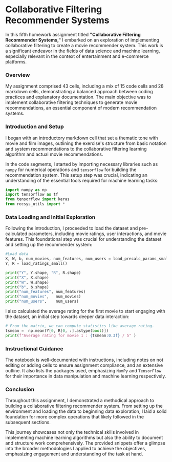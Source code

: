 # Collaborative Filtering Recommender Systems

In this fifth homework assignment titled **"Collaborative Filtering Recommender Systems,"** I embarked on an exploration of implementing collaborative filtering to create a movie recommender system. This work is a significant endeavor in the fields of data science and machine learning, especially relevant in the context of entertainment and e-commerce platforms.

### Overview
My assignment comprised 43 cells, including a mix of 15 code cells and 28 markdown cells, demonstrating a balanced approach between coding practices and explanatory documentation. The main objective was to implement collaborative filtering techniques to generate movie recommendations, an essential component of modern recommendation systems.

### Introduction and Setup
I began with an introductory markdown cell that set a thematic tone with movie and film images, outlining the exercise's structure from basic notation and system recommendations to the collaborative filtering learning algorithm and actual movie recommendations.

In the code segments, I started by importing necessary libraries such as `numpy` for numerical operations and `tensorflow` for building the recommendation system. This setup step was crucial, indicating an understanding of the essential tools required for machine learning tasks:

```python
import numpy as np
import tensorflow as tf
from tensorflow import keras
from recsys_utils import *
```

### Data Loading and Initial Exploration
Following the introduction, I proceeded to load the dataset and pre-calculated parameters, including movie ratings, user interactions, and movie features. This foundational step was crucial for understanding the dataset and setting up the recommender system:

```python
#Load data
X, W, b, num_movies, num_features, num_users = load_precalc_params_small()
Y, R = load_ratings_small()

print("Y", Y.shape, "R", R.shape)
print("X", X.shape)
print("W", W.shape)
print("b", b.shape)
print("num_features", num_features)
print("num_movies",   num_movies)
print("num_users",    num_users)
```

I also calculated the average rating for the first movie to start engaging with the dataset, an initial step towards deeper data interaction:

```python
# From the matrix, we can compute statistics like average rating.
tsmean =  np.mean(Y[0, R[0, :].astype(bool)])
print(f"Average rating for movie 1 : {tsmean:0.3f} / 5" )
```

### Instructional Guidance
The notebook is well-documented with instructions, including notes on not editing or adding cells to ensure assignment compliance, and an extensive outline. It also lists the packages used, emphasizing `NumPy` and `TensorFlow` for their importance in data manipulation and machine learning respectively.

### Conclusion
Throughout this assignment, I demonstrated a methodical approach to building a collaborative filtering recommender system. From setting up the environment and loading the data to beginning data exploration, I laid a solid foundation for more complex operations that likely followed in the subsequent sections.

This journey showcases not only the technical skills involved in implementing machine learning algorithms but also the ability to document and structure work comprehensively. The provided snippets offer a glimpse into the broader methodologies I applied to achieve the objectives, emphasizing engagement and understanding of the task at hand.
